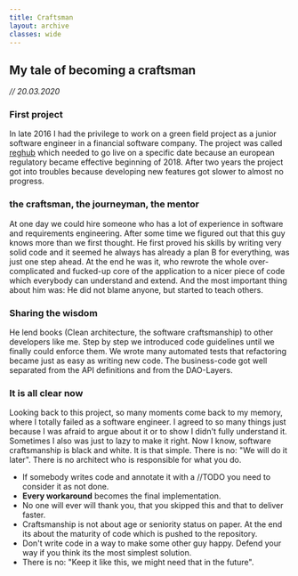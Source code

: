 ```yaml
---
title: Craftsman
layout: archive
classes: wide
---
```


## My tale of becoming a craftsman
*// 20.03.2020*

### First project
In late 2016 I had the privilege to work on a green field project as a junior software engineer in a financial software company.
The project was called [reghub](projects-i-worked-on/project-reghub.md) which needed to go live on a specific date because an european regulatory became effective beginning of 2018. 
After two years the project got into troubles because developing new features got slower to almost no progress.

### the craftsman, the journeyman, the mentor
At one day we could hire someone who has a lot of experience in software and requirements engineering.
After some time we figured out that this guy knows more than we first thought. He first proved his skills by writing very solid code and it seemed he always has already a plan B for everything, was just one step ahead.
At the end he was it, who rewrote the whole over-complicated and fucked-up core of the application to a nicer piece of code which everybody can understand and extend. 
And the most important thing about him was: He did not blame anyone, but started to teach others.

### Sharing the wisdom
He lend books (Clean architecture, the software craftsmanship) to other developers like me. 
Step by step we introduced code guidelines until we finally could enforce them. 
We wrote many automated tests that refactoring became just as easy as writing new code. The business-code got well separated from the API definitions and from the DAO-Layers.

### It is all clear now
Looking back to this project, so many moments come back to my memory, where I totally failed as a software engineer. 
I agreed to so many things just because I was afraid to argue about it or to show I didn't fully understand it. Sometimes I also was just to lazy to make it right.
Now I know, software craftsmanship is black and white. It is that simple.
There is no: "We will do it later". There is no architect who is responsible for what you do.
* If somebody writes code and annotate it with a //TODO you need to consider it as not done. 
* **Every workaround** becomes the final implementation.
* No one will ever will thank you, that you skipped this and that to deliver faster.
* Craftsmanship is not about age or seniority status on paper. At the end its about the maturity of code which is pushed to the repository.
* Don't write code in a way to make some other guy happy. Defend your way if you think its the most simplest solution.
* There is no: "Keep it like this, we might need that in the future". 